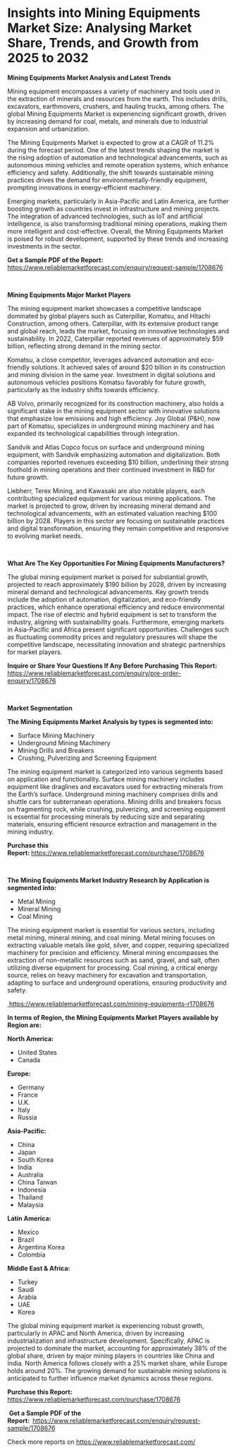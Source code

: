 <p><h1>Insights into Mining Equipments Market Size: Analysing Market Share, Trends, and Growth from 2025 to 2032</h1></p><p><strong>Mining Equipments Market Analysis and Latest Trends</strong></p>
<p><p>Mining equipment encompasses a variety of machinery and tools used in the extraction of minerals and resources from the earth. This includes drills, excavators, earthmovers, crushers, and hauling trucks, among others. The global Mining Equipments Market is experiencing significant growth, driven by increasing demand for coal, metals, and minerals due to industrial expansion and urbanization. </p><p>The Mining Equipments Market is expected to grow at a CAGR of 11.2% during the forecast period. One of the latest trends shaping the market is the rising adoption of automation and technological advancements, such as autonomous mining vehicles and remote operation systems, which enhance efficiency and safety. Additionally, the shift towards sustainable mining practices drives the demand for environmentally-friendly equipment, prompting innovations in energy-efficient machinery.</p><p>Emerging markets, particularly in Asia-Pacific and Latin America, are further boosting growth as countries invest in infrastructure and mining projects. The integration of advanced technologies, such as IoT and artificial intelligence, is also transforming traditional mining operations, making them more intelligent and cost-effective. Overall, the Mining Equipments Market is poised for robust development, supported by these trends and increasing investments in the sector.</p></p>
<p><strong>Get a Sample PDF of the Report:&nbsp;</strong> <a href="https://www.reliablemarketforecast.com/enquiry/request-sample/1708676?utm_campaign=2294&utm_medium=2&utm_source=Github&utm_content=ia&utm_term=27032025&utm_id=mining-equipments">https://www.reliablemarketforecast.com/enquiry/request-sample/1708676</a></p>
<p>&nbsp;</p>
<p><strong>Mining Equipments Major Market Players</strong></p>
<p><p>The mining equipment market showcases a competitive landscape dominated by global players such as Caterpillar, Komatsu, and Hitachi Construction, among others. Caterpillar, with its extensive product range and global reach, leads the market, focusing on innovative technologies and sustainability. In 2022, Caterpillar reported revenues of approximately $59 billion, reflecting strong demand in the mining sector.</p><p>Komatsu, a close competitor, leverages advanced automation and eco-friendly solutions. It achieved sales of around $20 billion in its construction and mining division in the same year. Investment in digital solutions and autonomous vehicles positions Komatsu favorably for future growth, particularly as the industry shifts towards efficiency.</p><p>AB Volvo, primarily recognized for its construction machinery, also holds a significant stake in the mining equipment sector with innovative solutions that emphasize low emissions and high efficiency. Joy Global (P&H), now part of Komatsu, specializes in underground mining machinery and has expanded its technological capabilities through integration.</p><p>Sandvik and Atlas Copco focus on surface and underground mining equipment, with Sandvik emphasizing automation and digitalization. Both companies reported revenues exceeding $10 billion, underlining their strong foothold in mining operations and their continued investment in R&D for future growth.</p><p>Liebherr, Terex Mining, and Kawasaki are also notable players, each contributing specialized equipment for various mining applications. The market is projected to grow, driven by increasing mineral demand and technological advancements, with an estimated valuation reaching $100 billion by 2028. Players in this sector are focusing on sustainable practices and digital transformation, ensuring they remain competitive and responsive to evolving market needs.</p></p>
<p>&nbsp;</p>
<p><strong>What Are The Key Opportunities For Mining Equipments Manufacturers?</strong></p>
<p><p>The global mining equipment market is poised for substantial growth, projected to reach approximately $190 billion by 2028, driven by increasing mineral demand and technological advancements. Key growth trends include the adoption of automation, digitalization, and eco-friendly practices, which enhance operational efficiency and reduce environmental impact. The rise of electric and hybrid equipment is set to transform the industry, aligning with sustainability goals. Furthermore, emerging markets in Asia-Pacific and Africa present significant opportunities. Challenges such as fluctuating commodity prices and regulatory pressures will shape the competitive landscape, necessitating innovation and strategic partnerships for market players.</p></p>
<p><strong>Inquire or Share Your Questions If Any Before Purchasing This Report:</strong> <a href="https://www.reliablemarketforecast.com/enquiry/pre-order-enquiry/1708676?utm_campaign=2294&utm_medium=2&utm_source=Github&utm_content=ia&utm_term=27032025&utm_id=mining-equipments">https://www.reliablemarketforecast.com/enquiry/pre-order-enquiry/1708676</a></p>
<p>&nbsp;</p>
<p><strong>Market Segmentation</strong></p>
<p><strong>The Mining Equipments Market Analysis by types is segmented into:</strong></p>
<p><ul><li>Surface Mining Machinery</li><li>Underground Mining Machinery</li><li>Mining Drills and Breakers</li><li>Crushing, Pulverizing and Screening Equipment</li></ul></p>
<p><p>The mining equipment market is categorized into various segments based on application and functionality. Surface mining machinery includes equipment like draglines and excavators used for extracting minerals from the Earth’s surface. Underground mining machinery comprises drills and shuttle cars for subterranean operations. Mining drills and breakers focus on fragmenting rock, while crushing, pulverizing, and screening equipment is essential for processing minerals by reducing size and separating materials, ensuring efficient resource extraction and management in the mining industry.</p></p>
<p><strong>Purchase this Report:&nbsp;</strong><a href="https://www.reliablemarketforecast.com/purchase/1708676?utm_campaign=2294&utm_medium=2&utm_source=Github&utm_content=ia&utm_term=27032025&utm_id=mining-equipments">https://www.reliablemarketforecast.com/purchase/1708676</a></p>
<p>&nbsp;</p>
<p><strong>The Mining Equipments Market Industry Research by Application is segmented into:</strong></p>
<p><ul><li>Metal Mining</li><li>Mineral Mining</li><li>Coal Mining</li></ul></p>
<p><p>The mining equipment market is essential for various sectors, including metal mining, mineral mining, and coal mining. Metal mining focuses on extracting valuable metals like gold, silver, and copper, requiring specialized machinery for precision and efficiency. Mineral mining encompasses the extraction of non-metallic resources such as sand, gravel, and salt, often utilizing diverse equipment for processing. Coal mining, a critical energy source, relies on heavy machinery for excavation and transportation, adapting to surface and underground operations, ensuring productivity and safety.</p></p>
<p><a href="https://www.reliablemarketforecast.com/mining-equipments-r1708676?utm_campaign=2294&utm_medium=2&utm_source=Github&utm_content=ia&utm_term=27032025&utm_id=mining-equipments">&nbsp;https://www.reliablemarketforecast.com/mining-equipments-r1708676</a></p>
<p><strong>In terms of Region, the Mining Equipments Market Players available by Region are:</strong></p>
<p>
    <p> <strong> North America: </strong>
        <ul>
            <li>United States</li>
            <li>Canada</li>
        </ul>
        </p> 
    <p> <strong> Europe: </strong>
        <ul>
            <li>Germany</li>
            <li>France</li>
            <li>U.K.</li>
            <li>Italy</li>
            <li>Russia</li>
        </ul>
        </p> 
    <p> <strong> Asia-Pacific: </strong>
        <ul>
            <li>China</li>
            <li>Japan</li>
            <li>South Korea</li>
            <li>India</li>
            <li>Australia</li>
            <li>China Taiwan</li>
            <li>Indonesia</li>
            <li>Thailand</li>
            <li>Malaysia</li>
        </ul>
        </p> 
    <p> <strong> Latin America: </strong>
        <ul>
            <li>Mexico</li>
            <li>Brazil</li>
            <li>Argentina Korea</li>
            <li>Colombia</li>
        </ul>
        </p> 
    <p> <strong> Middle East & Africa: </strong>
        <ul>
            <li>Turkey</li>
            <li>Saudi</li>
            <li>Arabia</li>
            <li>UAE</li>
            <li>Korea</li>
        </ul>
    </p>
    </p>
<p><p>The global mining equipment market is experiencing robust growth, particularly in APAC and North America, driven by increasing industrialization and infrastructure development. Specifically, APAC is projected to dominate the market, accounting for approximately 38% of the global share, driven by major mining players in countries like China and India. North America follows closely with a 25% market share, while Europe holds around 20%. The growing demand for sustainable mining solutions is anticipated to further influence market dynamics across these regions.</p></p>
<p><strong>Purchase this Report: </strong><a href="https://www.reliablemarketforecast.com/purchase/1708676?utm_campaign=2294&utm_medium=2&utm_source=Github&utm_content=ia&utm_term=27032025&utm_id=mining-equipments">https://www.reliablemarketforecast.com/purchase/1708676</a></p>
<p>&nbsp;<strong>Get a Sample PDF of the Report:&nbsp;&nbsp;</strong><a href="https://www.reliablemarketforecast.com/enquiry/request-sample/1708676?utm_campaign=2294&utm_medium=2&utm_source=Github&utm_content=ia&utm_term=27032025&utm_id=mining-equipments">https://www.reliablemarketforecast.com/enquiry/request-sample/1708676</a></p>
<p><strong></strong></p>
<p>Check more reports on <a href="https://www.reliablemarketforecast.com/?utm_campaign=2294&utm_medium=2&utm_source=Github&utm_content=ia&utm_term=27032025&utm_id=mining-equipments">https://www.reliablemarketforecast.com/</a></p>